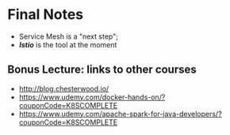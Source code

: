 # Final Notes

* Service Mesh is a "next step";
* ***Istio*** is the tool at the moment

## Bonus Lecture: links to other courses

* http://blog.chesterwood.io/
* https://www.udemy.com/docker-hands-on/?couponCode=K8SCOMPLETE
* https://www.udemy.com/apache-spark-for-java-developers/?couponCode=K8SCOMPLETE
  